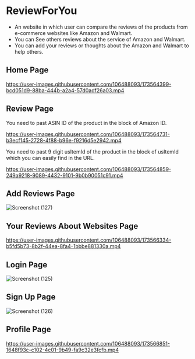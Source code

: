 # ReviewForYou

* An website in which user can compare the reviews of the products from e-commerce websites like Amazon and Walmart.
* You can See others reviews about the service of Amazon and Walmart.
* You can add your reviews or thoughts about the Amazon and Walmart to help others.

## Home Page



https://user-images.githubusercontent.com/106488093/173564399-bcd051d9-88ba-444b-a2a4-57d0adf26a03.mp4



## Review Page

You need to past ASIN ID of the product in the block of Amazon ID.


https://user-images.githubusercontent.com/106488093/173564731-b3ecf145-2728-4f88-b96e-f9216d5e2942.mp4

You need to past 9 digit usItemId of the product in the block of usItemId which you can easily find in the URL.


https://user-images.githubusercontent.com/106488093/173564859-249a9218-9089-4432-9101-9b0b90051c91.mp4


## Add Reviews Page


![Screenshot (127)](https://user-images.githubusercontent.com/106488093/173566116-04a6316b-b7c1-4fbc-81f8-51ab6c88fe85.png)


## Your Reviews About Websites Page



https://user-images.githubusercontent.com/106488093/173566334-b5fd5b73-8b2f-44ea-8fa4-1bbbe881330a.mp4


## Login Page

![Screenshot (125)](https://user-images.githubusercontent.com/106488093/173566558-12fd9670-7ae1-4431-995a-7ea4fc287a62.png)


## Sign Up Page

![Screenshot (126)](https://user-images.githubusercontent.com/106488093/173566678-469b215a-a115-424c-bd1f-cd1c42c76212.png)


## Profile Page



https://user-images.githubusercontent.com/106488093/173566851-1648f93c-c102-4c01-9b49-fa9c32e3fcfb.mp4


